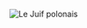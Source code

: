 ![Le Juif polonais](https://upload.wikimedia.org/wikipedia/commons/thumb/b/bc/Ellis_Island_hospital_window_mural_%2801897%29.jpg/500px-Ellis_Island_hospital_window_mural_%2801897%29.jpg)